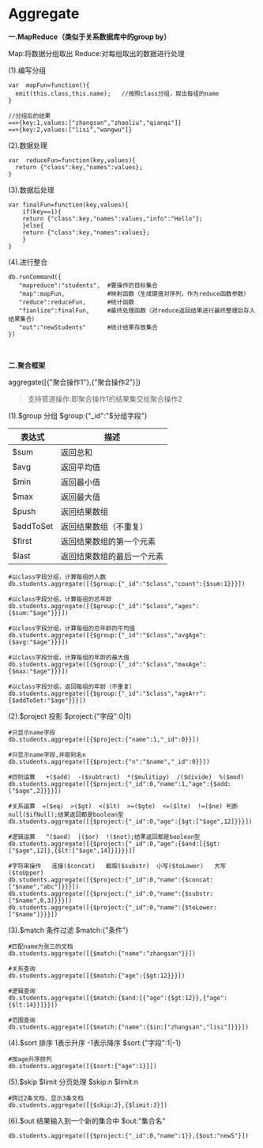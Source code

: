 # Aggregate 


**一.MapReduce（类似于关系数据库中的group by）**

Map:将数据分组取出
Reduce:对每组取出的数据进行处理

(1).编写分组

```	
var  mapFun=function(){
  emit(this.class,this.name);	//按照class分组，取出每组的name
}

//分组后的结果
==>{key:1,values:["zhangsan","zhaoliu","qianqi"]}
==>{key:2,values:["lisi","wangwu"]}
```

(2).数据处理

```	
var  reduceFun=function(key,values){	
  return {"class":key,"names":values};
}
```

(3).数据后处理

```	
var finalFun=function(key,values){
    if(key==1){
	return {"class":key,"names":values,"info":"Hello"};
    }else{
	return {"class":key,"names":values};
    }
}
```

(4).进行整合
	
```
db.runCommand({
   "mapreduce":"students",	#要操作的目标集合
   "map":mapFun,			#映射函数（生成键值对序列，作为reduce函数参数）
   "reduce":reduceFun,		#统计函数
   "fianlize":finalFun,		#最终处理函数（对reduce返回结果进行最终整理后存入结果集合）
   "out":"newStudents"		#统计结果存放集合
})
```

<br/>

**二.聚合框架**

aggregate([{"聚合操作1"},{"聚合操作2"}])

>支持管道操作:即聚合操作1的结果集交给聚合操作2
	
(1).$group   分组  $group:{"_id":"$分组字段"}
	
表达式|描述
---|---
$sum|返回总和
$avg|返回平均值
$min|返回最小值
$max|返回最大值
$push|返回结果数组
$addToSet|返回结果数组（不重复）
$first|返回结果数组的第一个元素
$last|返回结果数组的最后一个元素

```
#以class字段分组，计算每组的人数
db.students.aggregate([{$group:{"_id":"$class","count":{$sum:1}}}])

#以class字段分组，计算每组的总年龄
db.students.aggregate([{$group:{"_id":"$class","ages":{$sum:"$age"}}}])

#以class字段分组，计算每组的总年龄的平均值
db.students.aggregate([{$group:{"_id":"$class","avgAge":{$avg:"$age"}}}])

#以class字段分组，计算每组的年龄的最大值
db.students.aggregate([{$group:{"_id":"$class","maxAge":{$max:"$age"}}}])

#以class字段分组，返回每组的年龄（不重复）
db.students.aggregate([{$group:{"_id":"$class","ageArr":{$addToSet:"$age"}}}])
```
	
(2).$project   投影  $project:{"字段":0|1}

```	
#只显示name字段
db.students.aggregate([{$project:{"name":1,"_id":0}}])

#只显示name字段,并取别名n
db.students.aggregate([{$project:{"n":"$name","_id":0}}])

#四则运算   +($add)  -($subtract)  *($mulitipy)  /($divide)  %($mod)
db.students.aggregate([{$project:{"_id":0,"name":1,"age":{$add:["$age",2]}}}])

#关系运算  =($eq)  >($gt)  <($lt)  >=($gte)  <=($lte)  !=($ne) 判断null($ifNull);结果返回都是boolean型
db.students.aggregate([{$project:{"_id":0,"age":{$gt:["$age",12]}}}])
	
#逻辑运算   ^($and)  |($or)  !($not);结果返回都是boolean型
db.students.aggregate([{$project:{"_id":0,"age":{$and:[{$gt:["$age",12]},{$lt:["$age",14]}]}}}])

#字符串操作   连接($concat)   截取($substr)  小写($toLower)   大写($toUpper)
db.students.aggregate([{$project:{"_id":0,"name":{$concat:["$name","abc"]}}}])
db.students.aggregate([{$project:{"_id":0,"name":{$substr:["$name",0,3]}}}])
db.students.aggregate([{$project:{"_id":0,"name":{$toLower:["$name"]}}}])
```
	
(3).$match 条件过滤  $match:{"条件"}

```
#匹配name为张三的文档
db.students.aggregate([{$match:{"name":"zhangsan"}}])
	
#关系查询
db.students.aggregate([{$match:{"age":{$gt:12}}}])
	
#逻辑查询
db.students.aggregate([{$match:{$and:[{"age":{$gt:12}},{"age":{$lt:14}}]}}])

#范围查询
db.students.aggregate([{$match:{"name":{$in:["zhangsan","lisi"]}}}])
```

(4).$sort 排序  1表示升序 -1表示降序  $sort:{"字段":1|-1}

```	
#按age升序排列
db.students.aggregate([{$sort:{"age":1}}])
```
	
(5).$skip $limit  分页处理	$skip:n   $limit:n

```
#跨过2条文档，显示3条文档
db.students.aggregate([{$skip:2},{$limit:3}])
```

(6).$out 结果输入到一个新的集合中     $out:"集合名"

```	
db.students.aggregate([{$project:{"_id":0,"name":1}},{$out:"newS"}])
```